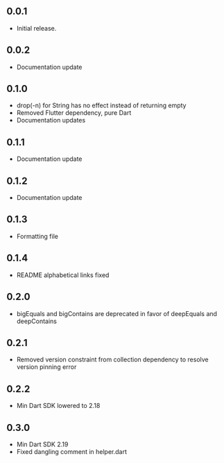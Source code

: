 ## 0.0.1

* Initial release.

## 0.0.2

* Documentation update

## 0.1.0

* drop(-n) for String has no effect instead of returning empty
* Removed Flutter dependency, pure Dart
* Documentation updates

## 0.1.1

* Documentation update

## 0.1.2

* Documentation update

## 0.1.3

* Formatting file

## 0.1.4

* README alphabetical links fixed

## 0.2.0

* bigEquals and bigContains are deprecated in favor of deepEquals and deepContains

## 0.2.1

* Removed version constraint from collection dependency to resolve version pinning error

## 0.2.2

* Min Dart SDK lowered to 2.18

## 0.3.0

* Min Dart SDK 2.19
* Fixed dangling comment in helper.dart